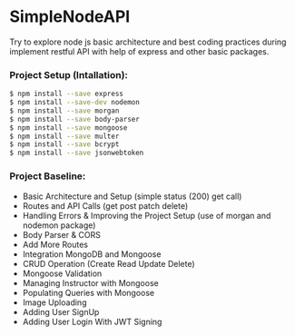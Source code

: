 # SimpleNodeAPI
Try to explore node js basic architecture and best coding practices during implement restful API with help of express and other basic packages. 


### Project Setup (Intallation): 
```sh
$ npm install --save express
$ npm install --save-dev nodemon
$ npm install --save morgan
$ npm install --save body-parser
$ npm install --save mongoose
$ npm install --save multer
$ npm install --save bcrypt
$ npm install --save jsonwebtoken  
```

### Project Baseline:

* Basic Architecture and Setup (simple status (200) get call)
* Routes and API Calls (get post patch delete) 
* Handling Errors & Improving the Project Setup (use of morgan and nodemon package)
* Body Parser & CORS
* Add More Routes
* Integration MongoDB and Mongoose
* CRUD Operation (Create Read Update Delete)
* Mongoose Validation
* Managing Instructor with Mongoose
* Populating Queries with Mongoose
* Image Uploading
* Adding User SignUp
* Adding User Login With JWT Signing